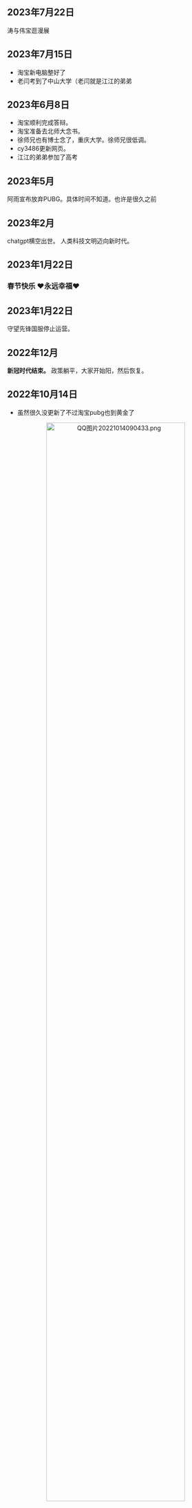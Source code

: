 ## 2023年7月22日
涛与伟宝逛漫展

## 2023年7月15日
* 淘宝新电脑整好了
* 老闫考到了中山大学（老闫就是江江的弟弟

## 2023年6月8日
* 淘宝顺利完成答辩。
* 淘宝准备去北师大念书。
* 徐师兄也有博士念了，重庆大学。徐师兄很低调。
* cy3486更新网页。
* 江江的弟弟参加了高考

## 2023年5月
阿雨宣布放弃PUBG。具体时间不知道。也许是很久之前

## 2023年2月
chatgpt横空出世。
人类科技文明迈向新时代。

## 2023年1月22日
### **春节快乐 ♥永远幸福♥**

## 2023年1月22日
守望先锋国服停止运营。

## 2022年12月
**新冠时代结束。**
政策躺平，大家开始阳，然后恢复。

## 2022年10月14日
* 虽然很久没更新了不过淘宝pubg也到黄金了
<div style='text-align:center;'><a href="https://sm.ms/image/kPULh9Oemy3xrQK" target="_blank"><img src="https://s2.loli.net/2022/10/14/kPULh9Oemy3xrQK.png" alt="QQ图片20221014090433.png" width = "80%"></a></div>

* 最近有很多人在玩ai画图..就是那个stable diffusion
* 淘宝已经变成apex的形状了
* ~~守望先锋2出来了，变成了免费游戏，需要肝通行证的那种。~~

## 2022年8月7日
* 玔堷pubg定级到黄金了，会有永久的降落伞皮和一个赛季的ID框框
<div style='text-align:center;'>
<img src = "https://img.gejiba.com/images/49a00c327aa536aa490813a7f17997eb.jpg" width = "80%">
</div>

* 在尝试勾搭淘宝打apex

## 2022年8月5日
* 最近在玩PUBG
* 玔堷可以直播了

## 2022年7月8日
~~LSG官方 饥荒联机版服务器正式开启！~~</br>
~~欢迎大家来玩！~~</br>
~~服务器名称：DST server for LSG~~</br>
~~服务器密码：lsg~~</br>
~~（目前没装mod）~~

## 2022年6月28日
<p>淘宝的电脑终于也能处理GitHub页面了！伟宝泪目！</br>(此更新来自淘宝的电脑</p>

## 2022年6月18日
<p>恭喜： 奶奶常说15投吧 重返白金！</p>
<div style='text-align:center;'>
<img src = "https://img.gejiba.com/images/e78d004f603f6a6f6d7fb5fb545d62bb.png" width = "80%">
</div>

## 2022年6月6号
阿雨新电脑到了！恭喜雨宝！
<div style='text-align:center;'>
<img src = "https://img.gejiba.com/images/1c6a64d91cfa8860dc1c1008666392f1.jpg" width = "80%">
</div>

## 2022年6月5日
* 我在尽力把网页弄得花哨起来。
* 玔堷晚上被猫猫挠了
* 玔堷损失人民币2656元
* 玔堷破大防
* 珍爱钱包！远离流浪猫猫！

## 2022年6月4日

整了个news page专门用于写公告（没错就是这个页面）

大致完善了网页的初始版本！

## 2022年6月3日
LSG网站创立！

## 2022年5月20日:
新英雄 阿雨 正式加入LSG!


## 2022年4月26日: 
<p>
月野雾莅临最强王者境。</br>
<div style='text-align:center;'>
    <img src="https://img.gejiba.com/images/1db2659f9db499b680a11dc28d73c196.png" width = "80%">
</div>
</p></br></br>

## 2022年3月17日: 
<p>
甩葱9天从零再入白金, 望周知！恭喜甩葱！</br>
<div style='text-align:center;'>
<img src="https://img.gejiba.com/images/17c3737d525cbc1deb1269a69528121d.jpg" width = "80%">
</div></br>

## 2022年3月16日: 
凯宝号抵达人生最高峰 黄金二 望周知！</br>
</p>

<div style='text-align:center;'>
    <img src="https://img.gejiba.com/images/f79a5a5b57742ac0b50db97720363c5d.png" width = "80%">
</div></br></br>